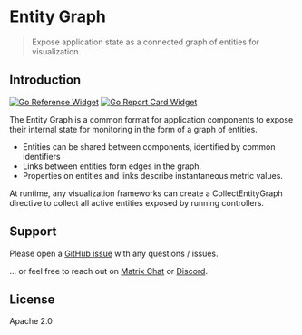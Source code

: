 # Entity Graph

> Expose application state as a connected graph of entities for visualization. 

## Introduction

[![Go Reference Widget]][Go Reference] [![Go Report Card Widget]][Go Report Card]

[Go Reference]: https://pkg.go.dev/github.com/aperturerobotics/entitygraph
[Go Reference Widget]:https://pkg.go.dev/badge/github.com/aperturerobotics/entitygraph.svg
[Go Report Card Widget]: https://goreportcard.com/badge/github.com/aperturerobotics/entitygraph
[Go Report Card]: https://goreportcard.com/report/github.com/aperturerobotics/entitygraph

The Entity Graph is a common format for application components to expose their
internal state for monitoring in the form of a graph of entities.

 - Entities can be shared between components, identified by common identifiers
 - Links between entities form edges in the graph.
 - Properties on entities and links describe instantaneous metric values.

At runtime, any visualization frameworks can create a CollectEntityGraph
directive to collect all active entities exposed by running controllers.

## Support

Please open a [GitHub issue] with any questions / issues.

[GitHub issue]: https://github.com/aperturerobotics/entitygraph/issues/new

... or feel free to reach out on [Matrix Chat] or [Discord].

[Discord]: https://discord.gg/KJutMESRsT
[Matrix Chat]: https://matrix.to/#/#aperturerobotics:matrix.org

## License

Apache 2.0
